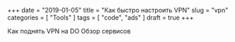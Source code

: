+++
date = "2019-01-05"
title = "Как быстро настроить VPN"
slug = "vpn"
categories = [ "Tools" ]
tags = [ "code", "ads" ]
draft = true
+++

Как поднять VPN на DO
Обзор сервисов